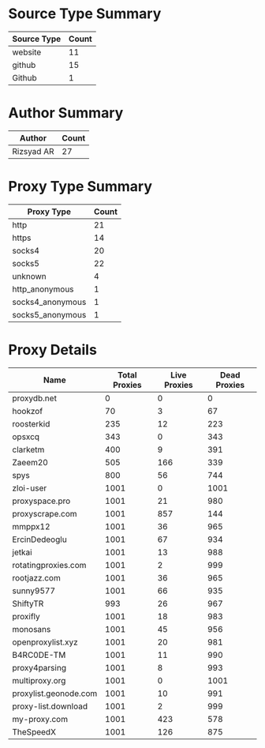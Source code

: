 # Source Type Summary

| Source Type | Count |
|-------------|-------|
| website | 11 |
| github | 15 |
| Github | 1 |


# Author Summary

| Author | Count |
|--------|-------|
| Rizsyad AR | 27 |


# Proxy Type Summary

| Proxy Type | Count |
|------------|-------|
| http | 21 |
| https | 14 |
| socks4 | 20 |
| socks5 | 22 |
| unknown | 4 |
| http_anonymous | 1 |
| socks4_anonymous | 1 |
| socks5_anonymous | 1 |


# Proxy Details

| Name | Total Proxies | Live Proxies | Dead Proxies |
|------|---------------|--------------|---------------|
| proxydb.net | 0 | 0 | 0 |
| hookzof | 70 | 3 | 67 |
| roosterkid | 235 | 12 | 223 |
| opsxcq | 343 | 0 | 343 |
| clarketm | 400 | 9 | 391 |
| Zaeem20 | 505 | 166 | 339 |
| spys | 800 | 56 | 744 |
| zloi-user | 1001 | 0 | 1001 |
| proxyspace.pro | 1001 | 21 | 980 |
| proxyscrape.com | 1001 | 857 | 144 |
| mmppx12 | 1001 | 36 | 965 |
| ErcinDedeoglu | 1001 | 67 | 934 |
| jetkai | 1001 | 13 | 988 |
| rotatingproxies.com | 1001 | 2 | 999 |
| rootjazz.com | 1001 | 36 | 965 |
| sunny9577 | 1001 | 66 | 935 |
| ShiftyTR | 993 | 26 | 967 |
| proxifly | 1001 | 18 | 983 |
| monosans | 1001 | 45 | 956 |
| openproxylist.xyz | 1001 | 20 | 981 |
| B4RC0DE-TM | 1001 | 11 | 990 |
| proxy4parsing | 1001 | 8 | 993 |
| multiproxy.org | 1001 | 0 | 1001 |
| proxylist.geonode.com | 1001 | 10 | 991 |
| proxy-list.download | 1001 | 2 | 999 |
| my-proxy.com | 1001 | 423 | 578 |
| TheSpeedX | 1001 | 126 | 875 |
